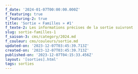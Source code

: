 ```yaml
---
f_date: '2024-01-07T00:00:00.000Z'
f_featuring: true
f_featuring-2: true
title: 'Sortie « Familles » #1'
f_texte-2: Les informations précises de la sortie suivront
slug: sortie-familles-1
f_saison-3: cms/category/2024.md
f_couleur: cms/couleurs/sortie.md
updated-on: '2023-12-07T03:45:39.713Z'
created-on: '2023-12-07T03:45:39.713Z'
published-on: '2023-12-07T04:15:33.456Z'
layout: '[sorties].html'
tags: sorties
---
```



